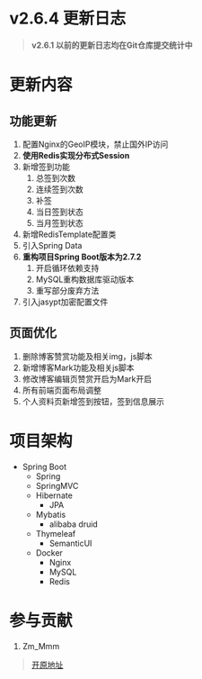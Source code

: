 # v2.6.4 更新日志

> **v2.6.1 以前的更新日志均在Git仓库提交统计中**

# 更新内容

## 功能更新

1. 配置Nginx的GeoIP模块，禁止国外IP访问
2. **使用Redis实现分布式Session**
3. 新增签到功能
   1. 总签到次数
   2. 连续签到次数
   3. 补签
   4. 当日签到状态
   5. 当月签到状态
4. 新增RedisTemplate配置类
5. 引入Spring Data
6. **重构项目Spring Boot版本为2.7.2**
    1. 开启循环依赖支持
    2. MySQL重构数据库驱动版本
    3. 重写部分废弃方法
7. 引入jasypt加密配置文件

## 页面优化

1. 删除博客赞赏功能及相关img，js脚本
2. 新增博客Mark功能及相关js脚本
3. 修改博客编辑页赞赏开启为Mark开启
4. 所有前端页面布局调整
5. 个人资料页新增签到按钮，签到信息展示

# 项目架构

- Spring Boot
    - Spring
    - SpringMVC
    - Hibernate
        - JPA
    - Mybatis
        - alibaba druid
    - Thymeleaf
        - SemanticUI
    - Docker
        - Nginx
        - MySQL
        - Redis
    
# 参与贡献

1.  Zm_Mmm

> [开原地址](https://gitee.com/zm_mmm/blog "开原地址")